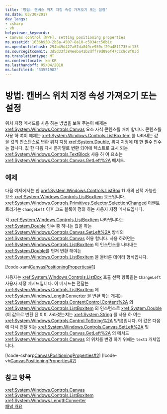 ```yaml
---
title: '방법: 캔버스 위치 지정 속성 가져오기 또는 설정'
ms.date: 03/30/2017
dev_langs:
- csharp
- vb
helpviewer_keywords:
- Canvas control [WPF], setting positioning properties
ms.assetid: 1636b950-2b5a-4507-8a10-c5034cc58b1c
ms.openlocfilehash: 294b49d427a67da849ce930cf29a48f1735bf135
ms.sourcegitcommit: 3d5d33f384eeba41b2dff79d096f47ccc8d8f03d
ms.translationtype: MT
ms.contentlocale: ko-KR
ms.lasthandoff: 05/04/2018
ms.locfileid: "33551982"
---
```

# <a name="how-to-get-or-set-canvas-positioning-properties"></a>방법: 캔버스 위치 지정 속성 가져오기 또는 설정
위치 지정 메서드를 사용 하는 방법을 보여 주는이 예제는 <xref:System.Windows.Controls.Canvas> 요소 자식 콘텐츠를 배치 합니다. 콘텐츠를 사용 하 여이 예제는 <xref:System.Windows.Controls.ListBoxItem> 를 나타내는 값을 값의 인스턴스로 변환 위치 지정 <xref:System.Double>, 위치 지정에 대 한 필수 인수는 합니다. 값 한 다음 다시 문자열로 변환 되어에 텍스트로 표시 되는 <xref:System.Windows.Controls.TextBlock> 사용 하 여 요소는 <xref:System.Windows.Controls.Canvas.GetLeft%2A> 메서드.  
  
## <a name="example"></a>예제  
 다음 예제에서는 한 <xref:System.Windows.Controls.ListBox> 11 개의 선택 가능한 요소 <xref:System.Windows.Controls.ListBoxItem> 요소입니다. <xref:System.Windows.Controls.Primitives.Selector.SelectionChanged> 이벤트 트리거는 `ChangeLeft` 이후 코드 블록이 정의 하는 사용자 지정 메서드입니다.  
  
 각 <xref:System.Windows.Controls.ListBoxItem> 나타냅니다는 <xref:System.Double> 인수 중 하나는 값을 하는 <xref:System.Windows.Controls.Canvas.SetLeft%2A> 방식의 <xref:System.Windows.Controls.Canvas> 허용 합니다. 사용 하려면는 <xref:System.Windows.Controls.ListBoxItem> 의 인스턴스를 나타내는 <xref:System.Double>를 먼저 변환 해야는 <xref:System.Windows.Controls.ListBoxItem> 을 올바른 데이터 형식입니다.  
  
 [!code-xaml[CanvasPositioningProperties#1](../../../../samples/snippets/csharp/VS_Snippets_Wpf/CanvasPositioningProperties/CSharp/Window1.xaml#1)]  
  
 사용자는 <xref:System.Windows.Controls.ListBox> 호출 선택 항목을는 `ChangeLeft` 사용자 지정 메서드입니다. 이 메서드는 전달는 <xref:System.Windows.Controls.ListBoxItem> 에 <xref:System.Windows.LengthConverter> 을 변환 하는 개체는 <xref:System.Windows.Controls.ContentControl.Content%2A> 의 <xref:System.Windows.Controls.ListBoxItem> 의 인스턴스로 <xref:System.Double> (이 값으로 변환 된 이미 사라졌는지는 <xref:System.String> 를 사용 하 여는 <xref:System.Windows.Controls.Control.ToString%2A> 방법)입니다. 이 값은 다음에 다시 전달 되는 <xref:System.Windows.Controls.Canvas.SetLeft%2A> 및 <xref:System.Windows.Controls.Canvas.GetLeft%2A> 의 메서드 <xref:System.Windows.Controls.Canvas> 의 위치를 변경 하기 위해는 `text1` 개체입니다.  
  
 [!code-csharp[CanvasPositioningProperties#2](../../../../samples/snippets/csharp/VS_Snippets_Wpf/CanvasPositioningProperties/CSharp/Window1.xaml.cs#2)]
 [!code-vb[CanvasPositioningProperties#2](../../../../samples/snippets/visualbasic/VS_Snippets_Wpf/CanvasPositioningProperties/VisualBasic/Window1.xaml.vb#2)]  
  
## <a name="see-also"></a>참고 항목  
 <xref:System.Windows.Controls.Canvas>  
 <xref:System.Windows.Controls.ListBoxItem>  
 <xref:System.Windows.LengthConverter>  
 [패널 개요](../../../../docs/framework/wpf/controls/panels-overview.md)
